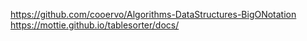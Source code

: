 https://github.com/cooervo/Algorithms-DataStructures-BigONotation
https://mottie.github.io/tablesorter/docs/
